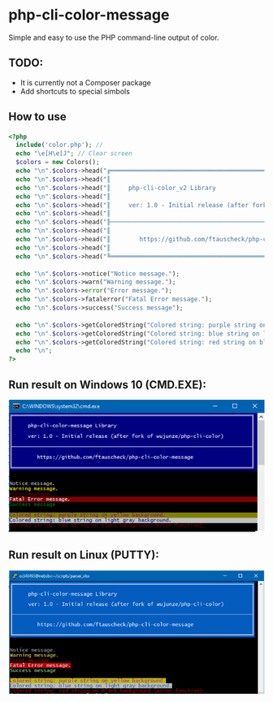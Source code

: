 # php-cli-color-message
Simple and easy to use the PHP command-line output of color.

## TODO:
* It is currently not a Composer package
* Add shortcuts to special simbols

## How to use
```php
<?php
  include('color.php'); // 
  echo "\e[H\e[J"; // Clear screen
  $colors = new Colors();
  echo "\n".$colors->head("╔══════════════════════════════════════════════════════════════════════════════╗");
  echo "\n".$colors->head("║                                                                              ║");
  echo "\n".$colors->head("║     php-cli-color_v2 Library                                                 ║");
  echo "\n".$colors->head("║                                                                              ║");
  echo "\n".$colors->head("║     ver: 1.0 - Initial release (after fork of wujunze/php-cli-color)         ║");
  echo "\n".$colors->head("║                                                                              ║");
  echo "\n".$colors->head("╟──────────────────────────────────────────────────────────────────────────────╢");
  echo "\n".$colors->head("║                                                                              ║");
  echo "\n".$colors->head("║        https://github.com/ftauscheck/php-cli-color_v2                        ║");
  echo "\n".$colors->head("║                                                                              ║");
  echo "\n".$colors->head("╚══════════════════════════════════════════════════════════════════════════════╝")."\n\n";

  echo "\n".$colors->notice("Notice message.");
  echo "\n".$colors->warn("Warning message.");
  echo "\n".$colors->error("Error message.");
  echo "\n".$colors->fatalerror("Fatal Error message.");
  echo "\n".$colors->success("Success message");
  
  echo "\n".$colors->getColoredString("Colored string: purple string on yellow background.", "purple", "yellow");
  echo "\n".$colors->getColoredString("Colored string: blue string on light gray background.", "blue", "light_gray");
  echo "\n".$colors->getColoredString("Colored string: red string on black background (error function).", "red", "black");
  echo "\n";
?>
```

## Run result on Windows 10 (CMD.EXE):
![code run result](https://github.com/ftauscheck/php-cli-color-message/blob/2bc704553d735faa45967f8f52144dbc940997be/example/cmd_example.png)

## Run result on Linux (PUTTY):
![code run result](https://github.com/ftauscheck/php-cli-color-message/blob/81313905e317e7f96f364056e388ad2717e9b213/example/linux_example.png)
